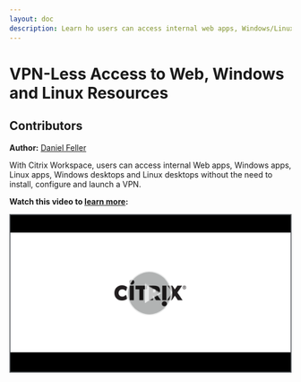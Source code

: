 ```yaml
---
layout: doc
description: Learn ho users can access internal web apps, Windows/Linux apps and Windows/Linux desktops without a VPN
---
```

# VPN-Less Access to Web, Windows and Linux Resources

## Contributors

**Author:** [Daniel Feller](https://twitter.com/djfeller)

With Citrix Workspace, users can access internal Web apps, Windows apps, Linux apps, Windows desktops and Linux desktops without the need to install, configure and launch a VPN.

**Watch this video to [learn more](https://www.youtube.com/watch?v=HvF9NpeEG7A):**

[![DESCRIPTION](/en-us/tech-zone/learn/media/shared_video-placeholder.png)](https://www.youtube.com/watch?v=HvF9NpeEG7A)
